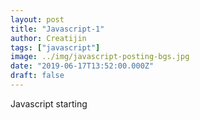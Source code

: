 ```yaml
---
layout: post
title: "Javascript-1"
author: Creatijin
tags: ["javascript"]
image: ../img/javascript-posting-bgs.jpg
date: "2019-06-17T13:52:00.000Z"
draft: false
---
```


Javascript starting
